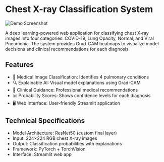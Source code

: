 # Chest X-ray Classification System

![Demo Screenshot](demo_screenshot.png) <!-- Add a screenshot later -->

A deep learning-powered web application for classifying chest X-ray images into four categories: COVID-19, Lung Opacity, Normal, and Viral Pneumonia. The system provides Grad-CAM heatmaps to visualize model decisions and clinical recommendations for each diagnosis.

## Features

- 🏥 Medical Image Classification: Identifies 4 pulmonary conditions
- 🔍 Explainable AI: Visual model explanations using Grad-CAM
- 🚨 Clinical Guidance: Professional medical recommendations
- 📊 Probability Scores: Shows confidence levels for each diagnosis
- 🖥️ Web Interface: User-friendly Streamlit application

## Technical Specifications

- Model Architecture: ResNet50 (custom final layer)
- Input: 224×224 RGB chest X-ray images
- Output: Classification probabilities with explanations
- Framework: PyTorch + TorchVision
- Interface: Streamlit web app

